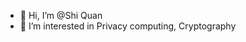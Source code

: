 - 👋 Hi, I’m @Shi Quan
- 👀 I’m interested in Privacy computing, Cryptography


<!---
Ogatarina-sq/Ogatarina-sq is a ✨ special ✨ repository because its `README.md` (this file) appears on your GitHub profile.
You can click the Preview link to take a look at your changes.
--->
